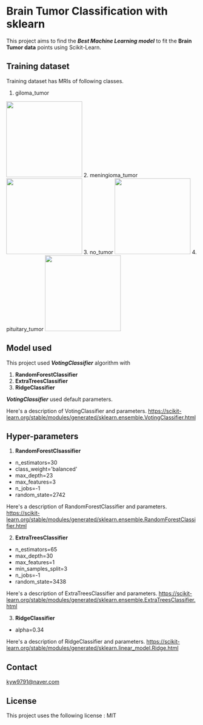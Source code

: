 # Brain Tumor Classification with sklearn
This project aims to find the ***Best Machine Learning model*** to fit the **Brain Tumor data** points using Scikit-Learn.

## Training dataset
Training dataset has MRIs of following classes.
1. giloma_tumor
<img src="https://user-images.githubusercontent.com/115199510/207057717-2b246175-fc80-4f4e-8061-c49f4f847617.jpg" width="200" height="200"/>
2. meningioma_tumor
<img src="https://user-images.githubusercontent.com/115199510/207058986-e6e86c7b-6b69-4c7a-9c27-6f557bf0d609.jpg" width="200" height="200"/>
3. no_tumor
<img src="https://user-images.githubusercontent.com/115199510/207059633-b6a94ee7-b132-4bf1-93be-9ac5a73490b9.jpg" width="200" height="200"/>
4. pituitary_tumor
<img src="https://user-images.githubusercontent.com/115199510/207060080-5c0d2198-628c-4605-a517-908332930229.jpg" width="200" height="200"/>

## Model used
This project used ***VotingClassifier*** algorithm with
1. **RandomForestClassifier**
2. **ExtraTreesClassifier**
3. **RidgeClassifier**

***VotingClassifier*** used default parameters.

Here's a description of VotingClassifier and parameters.
https://scikit-learn.org/stable/modules/generated/sklearn.ensemble.VotingClassifier.html


## Hyper-parameters


1. **RandomForestClsassifier**
- n_estimators=30
- class_weight='balanced'
- max_depth=23
- max_features=3
- n_jobs=-1
- random_state=2742

Here's a description of RandomForestClassifier and parameters.
https://scikit-learn.org/stable/modules/generated/sklearn.ensemble.RandomForestClassifier.html


2. **ExtraTreesClassifier**
- n_estimators=65
- max_depth=30
- max_features=1
- min_samples_split=3
- n_jobs=-1
- random_state=3438

Here's a description of ExtraTreesClassifier and parameters.
https://scikit-learn.org/stable/modules/generated/sklearn.ensemble.ExtraTreesClassifier.html


3. **RidgeClassifier**
- alpha=0.34

Here's a description of RidgeClassifier and parameters.
https://scikit-learn.org/stable/modules/generated/sklearn.linear_model.Ridge.html


## Contact
kyw9791@naver.com

## License
This project uses the following license : MIT
